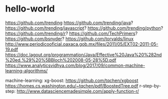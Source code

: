 # hello-world
https://github.com/trending
https://github.com/trending/java?
https://github.com/trending/javascript?
https://github.com/trending/python?
https://github.com/trending/r?
https://github.com/TechPrimers?
https://github.com/bsnyder?
https://github.com/torvalds/linux
http://www.periodicooficial.oaxaca.gob.mx/files/2011/05/EXT02-2011-05-19.pdf
https://doc.lagout.org/programmation/Java/Effective%20Java%20%282nd%20ed.%29%20%5BBloch%202008-05-28%5D.pdf
https://www.analyticsvidhya.com/blog/2017/09/common-machine-learning-algorithms/

machine-learning:
xg-boost:
https://github.com/tqchen/xgboost
https://homes.cs.washington.edu/~tqchen/pdf/BoostedTree.pdf
r-step-by-step:
http://www.datasciencemadesimple.com/apply-function-r/
